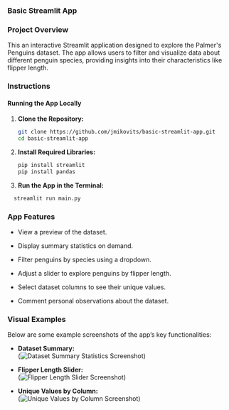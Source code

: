 ### Basic Streamlit App

### Project Overview
This an interactive Streamlit application designed to explore the Palmer's Penguins dataset. The app allows users to filter and visualize data about different penguin species, providing insights into their characteristics like flipper length.

### Instructions

#### Running the App Locally
1. **Clone the Repository:**
   ```bash
   git clone https://github.com/jmikovits/basic-streamlit-app.git
   cd basic-streamlit-app
2. **Install Required Libraries:**
   ```bash
   pip install streamlit
   pip install pandas
3. **Run the App in the Terminal:**
  ```bash
    streamlit run main.py
```

### App Features
- View a preview of the dataset.
  
- Display summary statistics on demand.
  
- Filter penguins by species using a dropdown.
  
- Adjust a slider to explore penguins by flipper length.

- Select dataset columns to see their unique values.

- Comment personal observations about the dataset.

### Visual Examples
Below are some example screenshots of the app’s key functionalities:

- **Dataset Summary:**  
  (![Dataset Summary Statistics Screenshot](https://github.com/user-attachments/assets/874b142f-7e7a-4b43-b6a0-7a5abfa2894e))
  
- **Flipper Length Slider:**  
  (![Flipper Length Slider Screenshot](https://github.com/user-attachments/assets/d26d0d7a-4591-422f-9242-73454055b9c6))
  
- **Unique Values by Column:**  
  (![Unique Values by Column Screenshot](https://github.com/user-attachments/assets/cbd7b659-75ab-4798-8fa7-24edb02fe0af))
  
